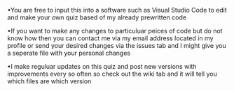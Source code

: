 •You are free to input this into a software such as Visual Studio Code to 
edit and make your own quiz based of my already prewritten code

•If you want to make any changes to particuluar peices of code but do not know 
how then you can contact me via my email address located in my profile or send your
desired changes via the issues tab and I might give you a seperate file with your personal changes

•I make reguluar updates on this quiz and post new versions with improvements
every so often so check out the wiki tab and it will tell you which files are which version

